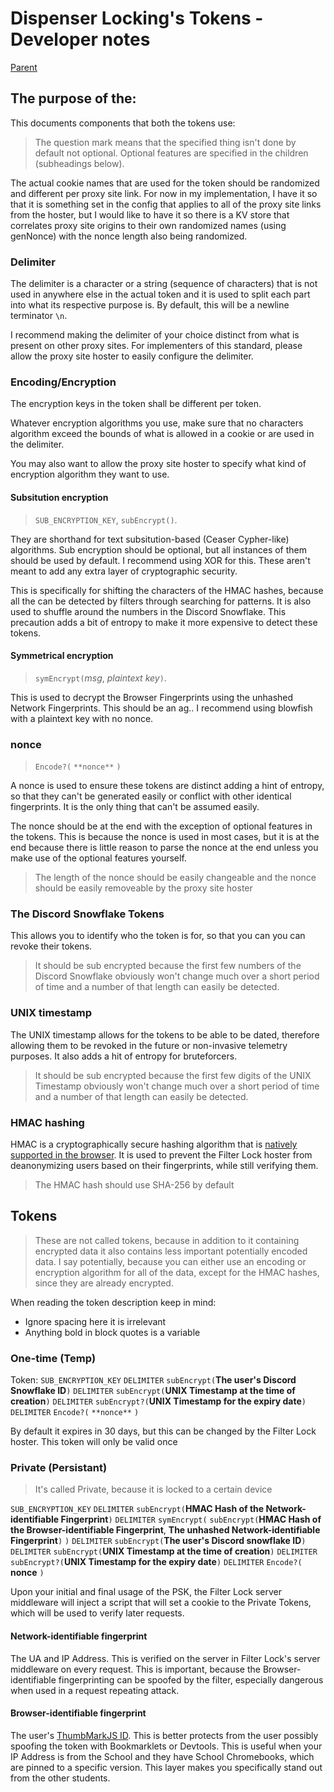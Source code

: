 # Dispenser Locking's Tokens - Developer notes

[Parent](./Index.md)

## The purpose of the:

This documents components that both the tokens use:

> The question mark means that the specified thing isn't done by default not optional. Optional features are specified in the children (subheadings below).

The actual cookie names that are used for the token should be randomized and different per proxy site link. For now in my implementation, I have it so that it is something set in the config that applies to all of the proxy site links from the hoster, but I would like to have it so there is a KV store that correlates proxy site origins to their own randomized names (using genNonce) with the nonce length also being randomized.

### Delimiter

The delimiter is a character or a string (sequence of characters) that is not used in anywhere else in the actual token and it is used to split each part into what its respective purpose is. By default, this will be a newline terminator `\n`.

I recommend making the delimiter of your choice distinct from what is present on other proxy sites. For implementers of this standard, please allow the proxy site hoster to easily configure the delimiter.

### Encoding/Encryption

The encryption keys in the token shall be different per token.

Whatever encryption algorithms you use, make sure that no characters algorithm exceed the bounds of what is allowed in a cookie or are used in the delimiter.

You may also want to allow the proxy site hoster to specify what kind of encryption algorithm they want to use.

#### Subsitution encryption

> `SUB_ENCRYPTION_KEY`, `subEncrypt()`.

They are shorthand for text subsitution-based (Ceaser Cypher-like) algorithms. Sub encryption should be optional, but all instances of them should be used by default. I recommend using XOR for this. These aren't meant to add any extra layer of cryptographic security.

This is specifically for shifting the characters of the HMAC hashes, because all the can be detected by filters through searching for patterns. It is also used to shuffle around the numbers in the Discord Snowflake. This precaution adds a bit of entropy to make it more expensive to detect these tokens.

#### Symmetrical encryption

> `symEncrypt(`_msg_, _plaintext key_`)`.

This is used to decrypt the Browser Fingerprints using the unhashed Network Fingerprints. This should be an ag.. I recommend using blowfish with a plaintext key with no nonce.

### nonce

> `Encode?(` `**nonce**` `)`

A nonce is used to ensure these tokens are distinct adding a hint of entropy, so that they can't be generated easily or conflict with other identical fingerprints. It is the only thing that can't be assumed easily.

The nonce should be at the end with the exception of optional features in the tokens. This is because the nonce is used in most cases, but it is at the end because there is little reason to parse the nonce at the end unless you make use of the optional features yourself.

> The length of the nonce should be easily changeable and the nonce should be easily removeable by the proxy site hoster

### The Discord Snowflake Tokens

This allows you to identify who the token is for, so that you can you can revoke their tokens.

> It should be sub encrypted because the first few numbers of the Discord Snowflake obviously won't change much over a short period of time and a number of that length can easily be detected.

### UNIX timestamp

The UNIX timestamp allows for the tokens to be able to be dated, therefore allowing them to be revoked in the future or non-invasive telemetry purposes. It also adds a hit of entropy for bruteforcers.

> It should be sub encrypted because the first few digits of the UNIX Timestamp obviously won't change much over a short period of time and a number of that length can easily be detected.

### HMAC hashing

HMAC is a cryptographically secure hashing algorithm that is [natively supported in the browser](https://developer.mozilla.org/en-US/docs/Web/API/SubtleCrypto/sign#hmac). It is used to prevent the Filter Lock hoster from deanonymizing users based on their fingerprints, while still verifying them.

> The HMAC hash should use SHA-256 by default

## Tokens

> These are not called tokens, because in addition to it containing encrypted data it also contains less important potentially encoded data. I say potentially, because you can either use an encoding or encryption algorithm for all of the data, except for the HMAC hashes, since they are already encrypted.

When reading the token description keep in mind:

- Ignore spacing here it is irrelevant
- Anything bold in block quotes is a variable

### One-time (Temp)

Token: `SUB_ENCRYPTION_KEY` `DELIMITER` `subEncrypt(`**The user's Discord Snowflake ID**`)` `DELIMITER` `subEncrypt(`**UNIX Timestamp at the time of creation**`)` `DELIMITER` `subEncrypt?(`**UNIX Timestamp for the expiry date**`)` `DELIMITER` `Encode?(` `**nonce**` `)`

By default it expires in 30 days, but this can be changed by the Filter Lock hoster. This token will only be valid once

### Private (Persistant)

> It's called Private, because it is locked to a certain device

`SUB_ENCRYPTION_KEY` `DELIMITER` `subEncrypt(`**HMAC Hash of the Network-identifiable Fingerprint**`)` `DELIMITER` `symEncrypt(` `subEncrypt(`**HMAC Hash of the Browser-identifiable Fingerprint**, **The unhashed Network-identifiable Fingerprint**`)` `)` `DELIMITER` `subEncrypt(`**The user's Discord snowflake ID**`)` `DELIMITER` `subEncrypt(`**UNIX Timestamp at the time of creation**`)` `DELIMITER` `subEncrypt?(`**UNIX Timestamp for the expiry date**`)` `DELIMITER` `Encode?(` **nonce** `)`

Upon your initial and final usage of the PSK, the Filter Lock server middleware will inject a script that will set a cookie to the Private Tokens, which will be used to verify later requests.

#### Network-identifiable fingerprint

The UA and IP Address. This is verified on the server in Filter Lock's server middleware on every request. This is important, because the Browser-identifiable fingerprinting can be spoofed by the filter, especially dangerous when used in a request repeating attack.

#### Browser-identifiable fingerprint

The user's [ThumbMarkJS ID](https://www.thumbmarkjs.com). This is better protects from the user possibly spoofing the token with Bookmarklets or Devtools. This is useful when your IP Address is from the School and they have School Chromebooks, which are pinned to a specific version. This layer makes you specifically stand out from the other students.
